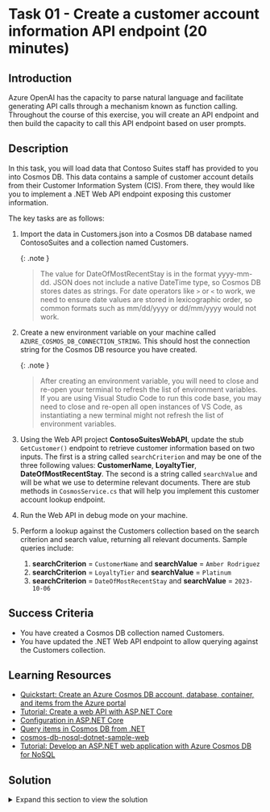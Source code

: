 # Task 01 - Create a customer account information API endpoint (20 minutes)

## Introduction

Azure OpenAI has the capacity to parse natural language and facilitate generating API calls through a mechanism known as function calling. Throughout the course of this exercise, you will create an API endpoint and then build the capacity to call this API endpoint based on user prompts.

## Description

In this task, you will load data that Contoso Suites staff has provided to you into Cosmos DB. This data contains a sample of customer account details from their Customer Information System (CIS). From there, they would like you to implement a .NET Web API endpoint exposing this customer information.

The key tasks are as follows:

1. Import the data in Customers.json into a Cosmos DB database named ContosoSuites and a collection named Customers.

    {: .note }
    > The value for DateOfMostRecentStay is in the format yyyy-mm-dd. JSON does not include a native DateTime type, so Cosmos DB stores dates as strings. For date operators like `>` or `<` to work, we need to ensure date values are stored in lexicographic order, so common formats such as mm/dd/yyyy or dd/mm/yyyy would not work.

2. Create a new environment variable on your machine called `AZURE_COSMOS_DB_CONNECTION_STRING`. This should host the connection string for the Cosmos DB resource you have created.

    {: .note }
    > After creating an environment variable, you will need to close and re-open your terminal to refresh the list of environment variables. If you are using Visual Studio Code to run this code base, you may need to close and re-open all open instances of VS Code, as instantiating a new terminal might not refresh the list of environment variables.

3. Using the Web API project **ContosoSuitesWebAPI**, update the stub `GetCustomer()` endpoint to retrieve customer information based on two inputs. The first is a string called `searchCriterion` and may be one of the three following values: **CustomerName**, **LoyaltyTier**, **DateOfMostRecentStay**. The second is a string called `searchValue` and will be what we use to determine relevant documents. There are stub methods in `CosmosService.cs` that will help you implement this customer account lookup endpoint.
4. Run the Web API in debug mode on your machine.
5. Perform a lookup against the Customers collection based on the search criterion and search value, returning all relevant documents. Sample queries include:
   1. **searchCriterion** = `CustomerName` and **searchValue** = `Amber Rodriguez`
   2. **searchCriterion** = `LoyaltyTier` and **searchValue** = `Platinum`
   3. **searchCriterion** = `DateOfMostRecentStay` and **searchValue** = `2023-10-06`

## Success Criteria

- You have created a Cosmos DB collection named Customers.
- You have updated the .NET Web API endpoint to allow querying against the Customers collection.

## Learning Resources

- [Quickstart: Create an Azure Cosmos DB account, database, container, and items from the Azure portal](https://learn.microsoft.com/en-us/azure/cosmos-db/nosql/quickstart-portal)
- [Tutorial: Create a web API with ASP.NET Core](https://learn.microsoft.com/en-us/aspnet/core/tutorials/first-web-api)
- [Configuration in ASP.NET Core](https://learn.microsoft.com/en-us/aspnet/core/fundamentals/configuration/?view=aspnetcore-8.0)
- [Query items in Cosmos DB from .NET](https://learn.microsoft.com/en-us/azure/cosmos-db/nosql/quickstart-dotnet?tabs=try-free&pivots=azd#query-items)
- [cosmos-db-nosql-dotnet-sample-web](https://github.com/Azure-Samples/cosmos-db-nosql-dotnet-sample-web/tree/sample)
- [Tutorial: Develop an ASP.NET web application with Azure Cosmos DB for NoSQL](https://learn.microsoft.com/en-us/azure/cosmos-db/nosql/tutorial-dotnet-web-app)

## Solution

<details>
<summary>Expand this section to view the solution</summary>

- To create the Cosmos DB container, perform the following steps:
  - In the Azure portal, navigate to the Cosmos DB service associated with your resource group.
  - Select the **Data Explorer** option from the top menu.
  - In the Data Explorer, select the **New Container** button in the middle of the screen.
  - Create a new database and give it a name of `ContosoSuites`. You may safely set the database throughput either to `Autoscale` with a Database Max RU/s of `1000`, or `Manual` with a Database RU/s of `400`.
  - The new Container id should be called `Customers`. Choose a partition key, such as `/FullName` and select **OK** to create the database and container.

    **TODO**: images of this process

- After container creation finishes, import customer data using the Data Explorer:
  - In the Data menu tree for the NoSQL API left-hand menu, drill into **ContosoSuites**, then **Customer**, and finally select the Items menu option.
  - Choose the **Upload Item** menu option. Navigate to where you have saved the file "Customer.json" and upload it.
  - Uploading will succeed and import 77 entries.

    **TODO**: images of this process

- The final code to support customer lookup should look something like this.
  - Here is the code for the four functions in `CosmosService.cs`:

  ```csharp
  public async Task<IEnumerable<Customer>> GetCustomersByName(string name)
      {
          var queryable = container.GetItemLinqQueryable<Customer>();
          using FeedIterator<Customer> feed = queryable
              .Where(c => c.FullName == name)
              .ToFeedIterator<Customer>();
          return await ExecuteQuery(feed);
      }

      public async Task<IEnumerable<Customer>> GetCustomersByLoyaltyTier(string loyaltyTier)
      {
          LoyaltyTier lt = Enum.Parse<LoyaltyTier>(loyaltyTier);
          var queryable = container.GetItemLinqQueryable<Customer>();
          using FeedIterator<Customer> feed = queryable
              .Where(c => c.LoyaltyTier.ToString() == loyaltyTier)
              .ToFeedIterator<Customer>();
          return await ExecuteQuery(feed);
      }

      public async Task<IEnumerable<Customer>> GetCustomersWithStaysAfterDate(DateTime dt)
      {
          var queryable = container.GetItemLinqQueryable<Customer>();
          using FeedIterator<Customer> feed = queryable
              .Where(c => c.DateOfMostRecentStay > dt)
              .ToFeedIterator<Customer>();
          return await ExecuteQuery(feed);
      }

      private async Task<IEnumerable<Customer>> ExecuteQuery(FeedIterator<Customer> feed)
      {
          List<Customer> results = new();
          while (feed.HasMoreResults)
          {
              var response = await feed.ReadNextAsync();
              foreach (Customer c in response)
              {
                  results.Add(c);
              }
          }
          return results;
      }
  ```

  - Here is the code for Program.cs:

  ```csharp
  app.MapGet("/Customer", async (string searchCriterion, string searchValue) => 
  {
      switch (searchCriterion)
      {
          case "CustomerName":
              return await app.Services.GetService<ICosmosService>()!.GetCustomersByName(searchValue);
          case "LoyaltyTier":
              return await app.Services.GetService<ICosmosService>()!.GetCustomersByLoyaltyTier(searchValue);
          case "DateOfMostRecentStay":
              return await app.Services.GetService<ICosmosService>()!.GetCustomersWithStaysAfterDate(DateTime.Parse(searchValue));
          default:
              throw new Exception("Invalid search criterion. Valid search criteria include 'CustomerName', 'LoyaltyTier', and 'DateOfMostRecentStay'.");
      }
  })
  ```

</details>
